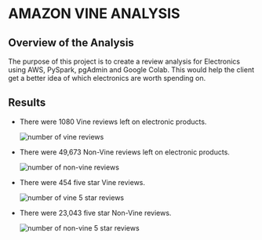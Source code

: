 # AMAZON VINE ANALYSIS

## Overview of the Analysis
  
   The purpose of this project is to create a review analysis for Electronics 
   using AWS, PySpark, pgAdmin and Google Colab. This would help the client get a better
   idea of which electronics are worth spending on. 


## Results 
 
 - There were 1080 Vine reviews left on electronic products.
 
   ![number of vine reviews](https://user-images.githubusercontent.com/103302566/182495101-0496bd87-ca2b-4c4d-afe9-abac548d25a7.png)
   
   
 - There were 49,673 Non-Vine reviews left on electronic products.
 
    ![number of  non-vine reviews](https://user-images.githubusercontent.com/103302566/182495209-970d96ab-786d-45af-8690-7d28c9ffcb6b.png)


 - There were 454 five star Vine reviews.
  
    ![number of  vine 5 star reviews](https://user-images.githubusercontent.com/103302566/182495308-77f45317-9e03-4a1f-80f1-e72265657130.png)
    
 
 - There were 23,043 five star Non-Vine reviews.  
    
    ![number of non-vine 5 star reviews](https://user-images.githubusercontent.com/103302566/182495377-49905f0e-f399-46cb-8dec-b6786bea84fe.png)


 


